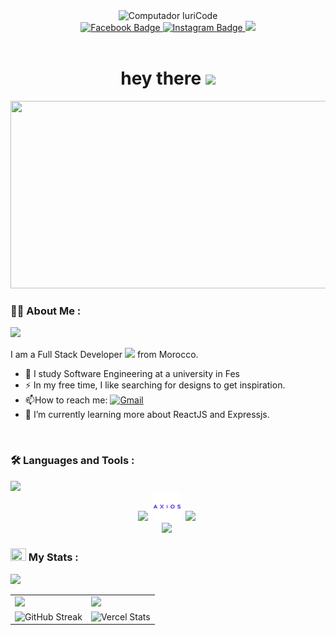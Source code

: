 <div id="header" align="center">
  <img src="https://raw.githubusercontent.com/MicaelliMedeiros/micaellimedeiros/master/image/computer-illustration.png" min-width="400px" max-width="300px" width="300px" alt="Computador IuriCode">
  <div id="badges">
      <a href="https://www.facebook.com/imade.rouah?mibextid=ZbWKwL">
      <img src="https://img.shields.io/badge/Facebook-blue?style=for-the-badge&logo=facebook&logoColor=white" alt="Facebook Badge"/>
      </a>
      <a href="https://www.instagram.com/the_mad_visionary?igsh=MTY3cTV3cTJpNzlzOA==">
      <img src="https://img.shields.io/badge/Instagram-red?style=for-the-badge&logo=instagram&logoColor=white" alt="Instagram Badge"/>
      </a>
      <a href="https://www.linkedin.com/in/imad-rouah-94273b244/">
        <img src="https://img.shields.io/badge/LinkedIn-0077B5?style=for-the-badge&logo=linkedin&logoColor=white" />
      </a>
  </div>
  <img src="https://komarev.com/ghpvc/?username=rouahimad" alt=""/>
  <h1>
  hey there
  <img src="https://media.giphy.com/media/hvRJCLFzcasrR4ia7z/giphy.gif" width="30px"/>
  </h1>
</div>
<div align="center">
  <img src="https://media.giphy.com/media/v1.Y2lkPTc5MGI3NjExemRrc3lxMHc3dW5wd2lvYndleXp4M3htanRvbDg1NjBsNDR6ZG5tZiZlcD12MV9pbnRlcm5hbF9naWZfYnlfaWQmY3Q9Zw/SWoSkN6DxTszqIKEqv/giphy.gif" width="600" height="300">
</div>

### :man_technologist: About Me :
<img src="https://user-images.githubusercontent.com/73097560/115834477-dbab4500-a447-11eb-908a-139a6edaec5c.gif">

I am a Full Stack Developer <img src="https://media.giphy.com/media/WUlplcMpOCEmTGBtBW/giphy.gif" width="30"> from Morocco.
- :telescope: I study Software Engineering at a university in Fes
- :zap: In my free time, I like searching for designs to get inspiration.
- :mailbox:How to reach me: [![Gmail](https://img.shields.io/badge/gmail-orange?style=flat&logo=email&logoColor=white)](mailto:irouah2@gmail.com)
- 🌱 I’m currently learning more about ReactJS and Expressjs.
<br>

### :hammer_and_wrench: Languages and Tools :
<img src="https://user-images.githubusercontent.com/73097560/115834477-dbab4500-a447-11eb-908a-139a6edaec5c.gif">

<div align="center">
  <img src="https://skillicons.dev/icons?i=html,css,js,jquery,react" />&nbsp;
  <img src="https://github.com/devicons/devicon/blob/master/icons/axios/axios-plain-wordmark.svg" title="axios" alt="axios" width="45" height="45"/>&nbsp;
  <img src="https://skillicons.dev/icons?i=nodejs,express,mysql,php" />&nbsp;
  <br>
  <img src="https://skillicons.dev/icons?i=git,github,vscode,postman,linux,ubuntu" />&nbsp;
</div> 

### <img src="https://media.giphy.com/media/cj87CxfRtrUifF3Ryk/giphy.gif" width="25px" height="20px"> My Stats :
<img src="https://user-images.githubusercontent.com/73097560/115834477-dbab4500-a447-11eb-908a-139a6edaec5c.gif">
<table>
  <tr>
    <td >
      <img src="https://github-profile-trophy.vercel.app/?username=rouahimad&theme=onedark&row=2&column=4" />
    </td>
    <td>
      <img src="https://github-readme-stats.vercel.app/api/top-langs/?username=rouahimad&layout=compact&langs_count=5&card_width=500&theme=dracula" />
    </td>
  </tr>
  <tr>
    <td><img src="https://github-readme-streak-stats.herokuapp.com/?user=RouahImad&theme=dark&background=000000" alt="GitHub Streak" /></td>
    <td><img src="https://github-readme-stats.vercel.app/api?username=RouahImad&show_icons=true&theme=neon" alt="Vercel Stats" /></td>
  </tr>
</table>

<!--

- 🤔 I’m looking for help with ...
- 💬 Ask me about ...
- ⚡ Fun fact: ...
-->
